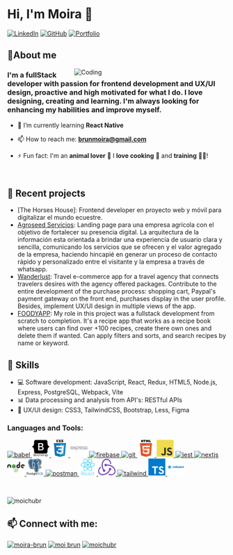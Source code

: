 <h1>Hi, I'm Moira 👋</h1>

[![LinkedIn](https://img.shields.io/badge/LinkedIn-Connect-blue)](https://www.linkedin.com/in/moira-brun/)
[![GitHub](https://img.shields.io/badge/GitHub-Follow-green)](https://github.com/moichubr)
[![Portfolio](https://img.shields.io/badge/Portfolio-Visit-orange)](https://moirabrun.netlify.app/)

## 🌈About me
<img align="right" alt="Coding" width="350" src="https://media.tenor.com/S59bPkT0pqcAAAAC/programming.gif"/>
<h3 align="left">I'm a fullStack developer with passion for frontend development and UX/UI design, proactive and high motivated for what I do. I love designing, creating and learning. I'm always looking for enhancing my habilities and improve myself. </h3>

- 🌱 I’m currently learning **React Native**

- 📫 How to reach me: **brunmoira@gmail.com**

- ⚡ Fun fact:   I'm an <b>animal lover</b> 🐶 I <b>love cooking</b> 🥘 and <b>training</b> 🏋️‍♀️!

<br>


## 🌱 Recent projects
- [The Horses House]: Frontend developer en proyecto web y móvil para digitalizar el mundo ecuestre.
- [Agroseed Servicios](https://github.com/moichubr/agroseeds): Landing page para una empresa agrícola con el objetivo de fortalecer su presencia digital. La arquitectura de la información esta orientada a brindar una experiencia de usuario clara y sencilla, comunicando los servicios que se ofrecen y el valor agregado de la empresa, haciendo hincapié en generar un proceso de contacto rápido y personalizado entre el visitante y la empresa a través de whatsapp.
- [Wanderlust](https://wanderlust-phi.vercel.app): Travel e-commerce app for a travel agency that connects travelers desires with the agency offered packages. Contribute to the entire development of the purchase process: shopping cart, Paypal's payment gateway on the front end, purchases display in the user profile. Besides, implement UX/UI design in multiple views of the app.
- [FOODYAPP](https://github.com/moichubr/foodyApp): My role in this project was a fullstack development from scratch to completion. It's a recipe app that works as a recipe book where users can find over +100 recipes, create there own ones and delete them if wanted. Can apply filters and sorts, and search recipes by name or keyword.



## 🔧 Skills

- 💻 Software development: JavaScript, React, Redux, HTML5, Node.js, Express, PostgreSQL, Webpack, Vite 
- 📊 Data processing and analysis from API's: RESTful APIs
- 🎨 UX/UI design: CSS3, TailwindCSS, Bootstrap, Less, Figma
  

<h3 align="left">Languages and Tools:</h3>
<p align="left"> <a href="https://babeljs.io/" target="_blank" rel="noreferrer"> <img src="https://www.vectorlogo.zone/logos/babeljs/babeljs-icon.svg" alt="babel" width="40" height="40"/> </a> <a href="https://getbootstrap.com" target="_blank" rel="noreferrer"> <img src="https://raw.githubusercontent.com/devicons/devicon/master/icons/bootstrap/bootstrap-plain-wordmark.svg" alt="bootstrap" width="40" height="40"/> </a> <a href="https://www.w3schools.com/css/" target="_blank" rel="noreferrer"> <img src="https://raw.githubusercontent.com/devicons/devicon/master/icons/css3/css3-original-wordmark.svg" alt="css3" width="40" height="40"/> </a> <a href="https://expressjs.com" target="_blank" rel="noreferrer"> <img src="https://raw.githubusercontent.com/devicons/devicon/master/icons/express/express-original-wordmark.svg" alt="express" width="40" height="40"/> </a> <a href="https://firebase.google.com/" target="_blank" rel="noreferrer"> <img src="https://www.vectorlogo.zone/logos/firebase/firebase-icon.svg" alt="firebase" width="40" height="40"/> </a> <a href="https://git-scm.com/" target="_blank" rel="noreferrer"> <img src="https://www.vectorlogo.zone/logos/git-scm/git-scm-icon.svg" alt="git" width="40" height="40"/> </a> <a href="https://www.w3.org/html/" target="_blank" rel="noreferrer"> <img src="https://raw.githubusercontent.com/devicons/devicon/master/icons/html5/html5-original-wordmark.svg" alt="html5" width="40" height="40"/> </a> <a href="https://developer.mozilla.org/en-US/docs/Web/JavaScript" target="_blank" rel="noreferrer"> <img src="https://raw.githubusercontent.com/devicons/devicon/master/icons/javascript/javascript-original.svg" alt="javascript" width="40" height="40"/> </a> <a href="https://jestjs.io" target="_blank" rel="noreferrer"> <img src="https://www.vectorlogo.zone/logos/jestjsio/jestjsio-icon.svg" alt="jest" width="40" height="40"/> </a> <a href="https://nextjs.org/" target="_blank" rel="noreferrer"> <img src="https://cdn.worldvectorlogo.com/logos/nextjs-2.svg" alt="nextjs" width="40" height="40"/> </a> <a href="https://nodejs.org" target="_blank" rel="noreferrer"> <img src="https://raw.githubusercontent.com/devicons/devicon/master/icons/nodejs/nodejs-original-wordmark.svg" alt="nodejs" width="40" height="40"/> </a> <a href="https://www.postgresql.org" target="_blank" rel="noreferrer"> <img src="https://raw.githubusercontent.com/devicons/devicon/master/icons/postgresql/postgresql-original-wordmark.svg" alt="postgresql" width="40" height="40"/> </a> <a href="https://postman.com" target="_blank" rel="noreferrer"> <img src="https://www.vectorlogo.zone/logos/getpostman/getpostman-icon.svg" alt="postman" width="40" height="40"/> </a> <a href="https://reactjs.org/" target="_blank" rel="noreferrer"> <img src="https://raw.githubusercontent.com/devicons/devicon/master/icons/react/react-original-wordmark.svg" alt="react" width="40" height="40"/> </a> <a href="https://redux.js.org" target="_blank" rel="noreferrer"> <img src="https://raw.githubusercontent.com/devicons/devicon/master/icons/redux/redux-original.svg" alt="redux" width="40" height="40"/> </a> <a href="https://tailwindcss.com/" target="_blank" rel="noreferrer"> <img src="https://www.vectorlogo.zone/logos/tailwindcss/tailwindcss-icon.svg" alt="tailwind" width="40" height="40"/> </a> <a href="https://www.typescriptlang.org/" target="_blank" rel="noreferrer"> <img src="https://raw.githubusercontent.com/devicons/devicon/master/icons/typescript/typescript-original.svg" alt="typescript" width="40" height="40"/> </a> <a href="https://webpack.js.org" target="_blank" rel="noreferrer"> <img src="https://raw.githubusercontent.com/devicons/devicon/d00d0969292a6569d45b06d3f350f463a0107b0d/icons/webpack/webpack-original-wordmark.svg" alt="webpack" width="40" height="40"/> </a> </p>

<br>
<p><img align="center" src="https://github-readme-stats.vercel.app/api/top-langs?username=moichubr&show_icons=true&locale=en&layout=compact" alt="moichubr" /></p>


## 📫 Connect with me:
<p align="left">
<a href="https://linkedin.com/in/moira-brun" target="blank"><img align="center" src="https://raw.githubusercontent.com/rahuldkjain/github-profile-readme-generator/master/src/images/icons/Social/linked-in-alt.svg" alt="moira-brun" height="30" width="40" /></a>
<a href="https://fb.com/moi brun" target="blank"><img align="center" src="https://raw.githubusercontent.com/rahuldkjain/github-profile-readme-generator/master/src/images/icons/Social/facebook.svg" alt="moi brun" height="30" width="40" /></a>
<a href="https://instagram.com/moichubr" target="blank"><img align="center" src="https://raw.githubusercontent.com/rahuldkjain/github-profile-readme-generator/master/src/images/icons/Social/instagram.svg" alt="moichubr" height="30" width="40" /></a>
</p>



